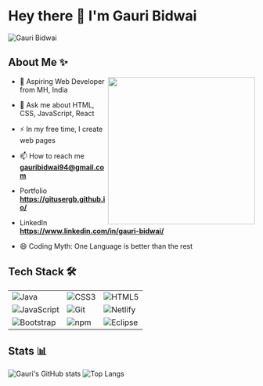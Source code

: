 # Hey there :wave: I'm Gauri Bidwai
![Gauri Bidwai](https://user-images.githubusercontent.com/73097560/115834477-dbab4500-a447-11eb-908a-139a6edaec5c.gif)

## About Me :sparkles:




 <img align="right" src="https://repository-images.githubusercontent.com/462900780/0a10af70-6cbf-46df-9071-0ff586a3b1d6" width="300" />
 
   
   - :telescope: Aspiring Web Developer from MH, India
   - :speech_balloon: Ask me about HTML, CSS, JavaScript, React
   - :zap: In my free time, I create web pages
   - 📫 How to reach me **gauribidwai94@gmail.com**
   - Portfolio  **https://gitusergb.github.io/**
   - LinkedIn **https://www.linkedin.com/in/gauri-bidwai/**
    
   - 😄 Coding Myth: One Language is better than the rest
    


## Tech Stack :hammer_and_wrench:

|                                                                                                  |                                                                                                 |                                                                                                    |
|--------------------------------------------------------------------------------------------------------------|--------------------------------------------------------------------------------------------------------------|--------------------------------------------------------------------------------------------------------------|
| ![Java](https://img.shields.io/badge/Java-ED8B00?style=flat&logo=openjdk&logoColor=white)                   | ![CSS3](https://img.shields.io/badge/CSS3-1572B6?style=flat&logo=css3&logoColor=white)                   | ![HTML5](https://img.shields.io/badge/HTML5-E34F26?style=for-the-badge&logo=html5&logoColor=white)      |
| ![JavaScript](https://img.shields.io/badge/JavaScript-F7DF1E?style=flat&logo=JavaScript&logoColor=white) | ![Git](https://img.shields.io/badge/GitHub-100000?style=flat&logo=github&logoColor=white)                | ![Netlify](https://img.shields.io/badge/Netlify-00C7B7?style=flat&logo=netlify&logoColor=white)          |
| ![Bootstrap](https://img.shields.io/badge/Bootstrap-563D7C?style=flat&logo=bootstrap&logoColor=white)    | ![npm](https://img.shields.io/badge/npm-CB3837?style=flat&logo=npm&logoColor=white)                      | ![Eclipse](https://img.shields.io/badge/Eclipse-2C2255?style=flat&logo=eclipse&logoColor=white)          |



## Stats :bar_chart:

![Gauri's GitHub stats](https://github-readme-stats.vercel.app/api?username=gitusergb&show_icons=true&theme=slateorange&bg_color=000000&card_width=500px)
![Top Langs](https://github-readme-stats.vercel.app/api/top-langs/?username=gitusergb&layout=compact&theme=vision-friendly-dark&card_width=450px)



